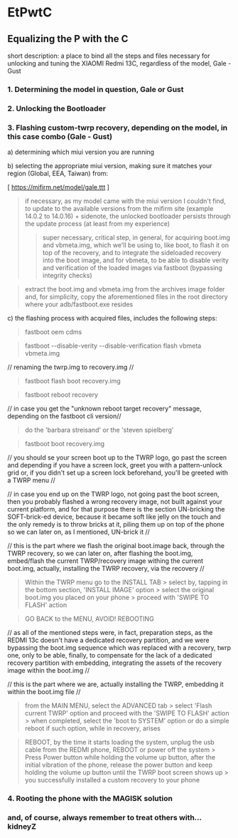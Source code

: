 # EtPwtC
## Equalizing the P with the C
short description: a place to bind all the steps and files necessary for unlocking and tuning the XIAOMI Redmi 13C, regardless of the model, Gale - Gust
### 1. Determining the model in question, Gale or Gust



### 2. Unlocking the Bootloader
### 3. Flashing custom-twrp recovery, depending on the model, in this case combo (Gale - Gust)
a) determining which miui version you are running

b) selecting the appropriate miui version, making sure it matches your region (Global, EEA, Taiwan) from:

[ https://mifirm.net/model/gale.ttt ]
> if necessary, as my model came with the miui version I couldn't find, to update to the available versions from the mifirm site (example 14.0.2 to 14.0.16) + sidenote, the unlocked bootloader persists through the update process (at least from my experience)
> > super necessary, critical step, in general, for acquiring boot.img and vbmeta.img, which we'll be using to, like boot, to flash it on top of the recovery, and to integrate the sideloaded recovery into the boot image, and for vbmeta, to be able to disable verity and verification of the loaded images via fastboot (bypassing integrity checks)

> extract the boot.img and vbmeta.img from the archives image folder and, for simplicity, copy the aforementioned files in the root directory where your adb/fastboot.exe resides

c) the flashing process with acquired files, includes the following steps:
> fastboot oem cdms

> fastboot --disable-verity --disable-verification flash vbmeta vbmeta.img

// renaming the twrp.img to recovery.img //

> fastboot flash boot recovery.img

> fastboot reboot recovery

// in case you get the "unknown reboot target recovery" message, depending on the fastboot cli version//

> do the 'barbara streisand' or the 'steven spielberg'

> fastboot boot recovery.img

// you should se your screen boot up to the TWRP logo, go past the screen and depending if you have a screen lock, greet you with a pattern-unlock grid or, if you didn't set up a screen lock beforehand, you'll be greeted with a TWRP menu //

// in case you end up on the TWRP logo, not going past the boot screen, then you probably flashed a wrong recovery image, not built against your current platform, and for that purpose there is the section UN-bricking the SOFT-brick-ed device, because it became soft like jelly on the touch and the only remedy is to throw bricks at it, piling them up on top of the phone so we can later on, as I mentioned, UN-brick it //


// this is the part where we flash the original boot.image back, through the TWRP recovery, so we can later on, after flashing the boot.img, embed/flash the current TWRP/recovery image withing the current boot.img, actually, installing the TWRP recovery, via the recovery //


> Within the TWRP menu go to the INSTALL TAB > select by, tapping in the bottom section, 'INSTALL IMAGE' option > select the original boot.img you placed on your phone > proceed with 'SWIPE TO FLASH' action

> GO BACK to the MENU, AVOID! REBOOTING


// as all of the mentioned steps were, in fact, preparation steps, as the REDMI 13c doesn't have a dedicated recovery partition, and we were bypassing the boot.img sequence which was replaced with a recovery, twrp one, only to be able, finally, to compensate for the lack of a dedicated recovery partition with embedding, integrating the assets of the recovery image within the boot.img //

// this is the part where we are, actually installing the TWRP, embedding it within the boot.img file //

> from the MAIN MENU, select the ADVANCED tab > select 'Flash current TWRP' option and proceed with the 'SWIPE TO FLASH' action > when completed, select the 'boot to SYSTEM' option or do a simple reboot if such option, while in recovery, arises

> REBOOT, by the time it starts loading the system, unplug the usb cable from the REDMI phone, REBOOT or power off the system > Press Power button while holding the volume up button, after the initial vibration of the phone, release the power button and keep holding the volume up button until the TWRP boot screen shows up > you successfully installed a custom recovery to your phone

### 4. Rooting the phone with the MAGISK solution

### and, of course, always remember to treat others with... kidneyZ
